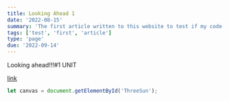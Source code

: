 ```yaml
---
title: Looking Ahead 1
date: '2022-08-15'
summary: 'The first article written to this website to test if my code worked.'
tags: ['test', 'first', 'article']
type: 'page'
due: '2022-09-14'
---
```


Looking ahead!!!#1 UNIT

[link](pages/1.md)

```javascript
let canvas = document.getElementById('ThreeSun');
```
